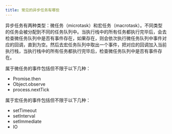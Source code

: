 ```yaml
---
title: 常见的异步任务有哪些
---
```


异步任务有两种类型：微任务（microtask）和宏任务（macrotask）。不同类型的任务会被分配到不同的任务队列中。当执行栈中的所有任务都执行完毕后，会去检查微任务队列中是否有事件存在，如果存在，则会依次执行微任务队列中事件对应的回调，直到为空。然后去宏任务队列中取出一个事件，把对应的回调加入当前执行栈，当执行栈中的所有任务都执行完毕后，检查微任务队列中是否有事件存在。

属于微任务的事件包括但不限于以下几种：
 - Promise.then
 - Object.observe
 - process.nextTick

属于宏任务的事件包括但不限于以下几种：

 - setTimeout
 - setInterval
 - setImmediate
 - IO